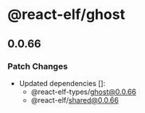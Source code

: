 # @react-elf/ghost

## 0.0.66

### Patch Changes

- Updated dependencies []:
  - @react-elf-types/ghost@0.0.66
  - @react-elf/shared@0.0.66
